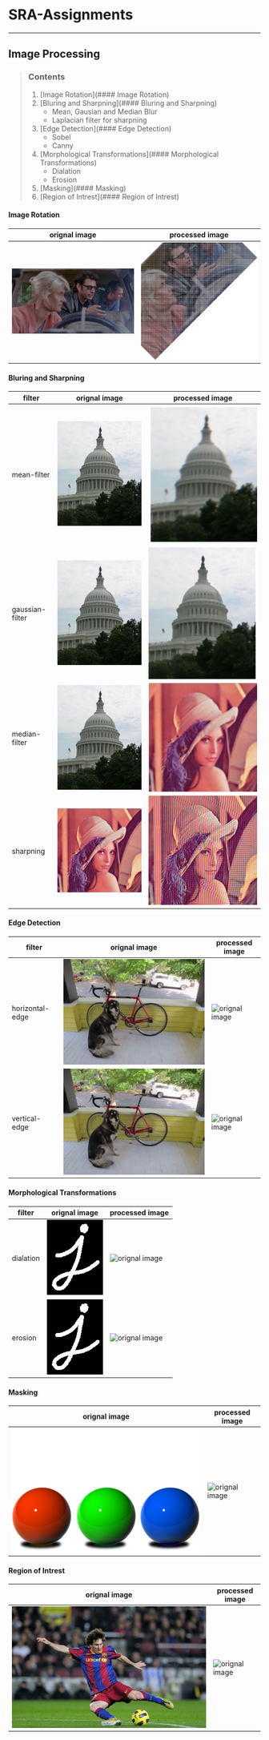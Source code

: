 # SRA-Assignments
***
## Image Processing
> ### Contents
> 1. [Image Rotation](#### Image Rotation)
> 1. [Bluring and Sharpning](#### Bluring and Sharpning)
>    - Mean, Gausian and Median Blur
>    - Laplacian filter for sharpning
> 1. [Edge Detection](#### Edge Detection)
>    - Sobel
>    - Canny  
> 1. [Morphological Transformations](#### Morphological Transformations)
>    - Dialation
>    - Erosion
> 1. [Masking](#### Masking)
> 1. [Region of Intrest](#### Region of Intrest)
#### Image Rotation
|orignal image|processed image|
|---|---|
|![orignal image](/img_processing/orignal_assets/rotate.png)|![orignal image](/img_processing/processed_assets/rotate.png)|
#### Bluring and Sharpning
|filter|orignal image|processed image|
|---|---|---|
|mean-filter|![orignal image](/img_processing/orignal_assets/blur.jpeg)|![orignal image](/img_processing/processed_assets/box-blur.png)|
|gaussian-filter|![orignal image](/img_processing/orignal_assets/blur.jpeg)|![orignal image](/img_processing/processed_assets/gausian.png)|
|median-filter|![orignal image](/img_processing/orignal_assets/blur.jpeg)|![orignal image](/img_processing/processed_assets/median.png)|
|sharpning|![orignal image](/img_processing/orignal_assets/filter.png)|![orignal image](/img_processing/processed_assets/sharpen.png)|
#### Edge Detection
|filter|orignal image|processed image|
|---|---|---|
|horizontal-edge|![orignal image](/img_processing/orignal_assets/edge-detection.png)|![orignal image](/img_processing/orignal_assets/vertical.png)|
|vertical-edge|![orignal image](/img_processing/orignal_assets/edge-detection.png)|![orignal image](/img_processing/orignal_assets/horizontal.png)|
#### Morphological Transformations
|filter|orignal image|processed image|
|---|---|---|
|dialation|![orignal image](/img_processing/orignal_assets/morphological.png)|![orignal image](/img_processing/orignal_assets/dia.png)|
|erosion|![orignal image](/img_processing/orignal_assets/morphological.png)|![orignal image](/img_processing/orignal_assets/erosion.png)|
#### Masking
|orignal image|processed image|
|---|---|
|![orignal image](/img_processing/orignal_assets/mask.jpg)|![orignal image](/img_processing/orignal_assets/masking.png)|
#### Region of Intrest
|orignal image|processed image|
|---|---|
|![orignal image](/img_processing/orignal_assets/roi.jpg)|![orignal image](/img_processing/orignal_assets/roi.png)|